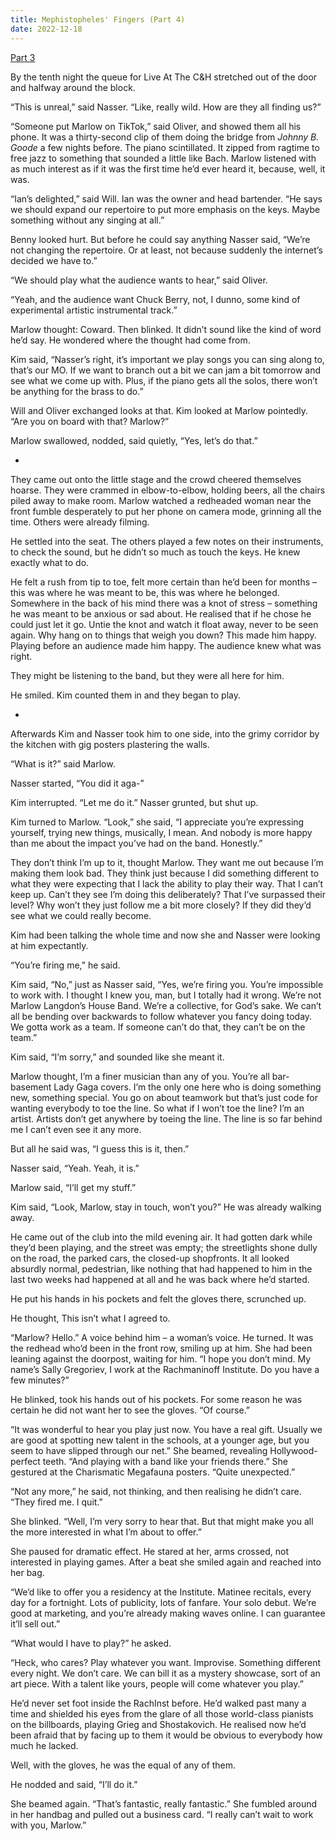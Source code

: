 ```yaml
---
title: Mephistopheles' Fingers (Part 4)
date: 2022-12-18
---
```


<a href="./mephistopheles-fingers-3">Part 3</a>

By the tenth night the queue for Live At The C&H stretched out of the door and halfway around the block.

“This is unreal,” said Nasser. “Like, really wild. How are they all finding us?”

“Someone put Marlow on TikTok,” said Oliver, and showed them all his phone. It was a thirty-second clip of them doing the bridge from _Johnny B. Goode_ a few nights before. The piano scintillated. It zipped from ragtime to free jazz to something that sounded a little like Bach. Marlow listened with as much interest as if it was the first time he’d ever heard it, because, well, it was.

“Ian’s delighted,” said Will. Ian was the owner and head bartender. “He says we should expand our repertoire to put more emphasis on the keys. Maybe something without any singing at all.”

Benny looked hurt. But before he could say anything Nasser said, “We’re not changing the repertoire. Or at least, not because suddenly the internet’s decided we have to.”

“We should play what the audience wants to hear,” said Oliver.

“Yeah, and the audience want Chuck Berry, not, I dunno, some kind of experimental artistic instrumental track.”

Marlow thought: Coward. Then blinked. It didn’t sound like the kind of word he’d say. He wondered where the thought had come from.

Kim said, “Nasser’s right, it’s important we play songs you can sing along to, that’s our MO. If we want to branch out a bit we can jam a bit tomorrow and see what we come up with. Plus, if the piano gets all the solos, there won’t be anything for the brass to do.”

Will and Oliver exchanged looks at that. Kim looked at Marlow pointedly. “Are you on board with that? Marlow?”

Marlow swallowed, nodded, said quietly, “Yes, let’s do that.”

*

They came out onto the little stage and the crowd cheered themselves hoarse. They were crammed in elbow-to-elbow, holding beers, all the chairs piled away to make room. Marlow watched a redheaded woman near the front fumble desperately to put her phone on camera mode, grinning all the time. Others were already filming.

He settled into the seat. The others played a few notes on their instruments, to check the sound, but he didn’t so much as touch the keys. He knew exactly what to do.

He felt a rush from tip to toe, felt more certain than he’d been for months – this was where he was meant to be, this was where he belonged. Somewhere in the back of his mind there was a knot of stress – something he was meant to be anxious or sad about. He realised that if he chose he could just let it go. Untie the knot and watch it float away, never to be seen again. Why hang on to things that weigh you down? This made him happy. Playing before an audience made him happy. The audience knew what was right.

They might be listening to the band, but they were all here for him.

He smiled. Kim counted them in and they began to play.

*

Afterwards Kim and Nasser took him to one side, into the grimy corridor by the kitchen with gig posters plastering the walls.

“What is it?” said Marlow.

Nasser started, “You did it aga-”

Kim interrupted. “Let me do it.” Nasser grunted, but shut up.

Kim turned to Marlow. “Look,” she said, “I appreciate you’re expressing yourself, trying new things, musically, I mean. And nobody is more happy than me about the impact you’ve had on the band. Honestly.”

They don’t think I’m up to it, thought Marlow. They want me out because I’m making them look bad. They think just because I did something different to what they were expecting that I lack the ability to play their way. That I can’t keep up. Can’t they see I’m doing this deliberately? That I’ve surpassed their level? Why won’t they just follow me a bit more closely? If they did they’d see what we could really become.

Kim had been talking the whole time and now she and Nasser were looking at him expectantly.

“You’re firing me,” he said.

Kim said, “No,” just as Nasser said, “Yes, we’re firing you. You’re impossible to work with. I thought I knew you, man, but I totally had it wrong. We’re not Marlow Langdon’s House Band. We’re a collective, for God’s sake. We can’t all be bending over backwards to follow whatever you fancy doing today. We gotta work as a team. If someone can’t do that, they can’t be on the team.”

Kim said, “I’m sorry,” and sounded like she meant it.

Marlow thought, I’m a finer musician than any of you. You’re all bar-basement Lady Gaga covers. I’m the only one here who is doing something new, something special. You go on about teamwork but that’s just code for wanting everybody to toe the line. So what if I won’t toe the line? I’m an artist. Artists don’t get anywhere by toeing the line. The line is so far behind me I can’t even see it any more.

But all he said was, “I guess this is it, then.”

Nasser said, “Yeah. Yeah, it is.”

Marlow said, “I’ll get my stuff.”

Kim said, “Look, Marlow, stay in touch, won’t you?” He was already walking away.

He came out of the club into the mild evening air. It had gotten dark while they’d been playing, and the street was empty; the streetlights shone dully on the road, the parked cars, the closed-up shopfronts. It all looked absurdly normal, pedestrian, like nothing that had happened to him in the last two weeks had happened at all and he was back where he’d started.

He put his hands in his pockets and felt the gloves there, scrunched up.

He thought, This isn’t what I agreed to.

“Marlow? Hello.” A voice behind him – a woman’s voice. He turned. It was the redhead who’d been in the front row, smiling up at him. She had been leaning against the doorpost, waiting for him. “I hope you don’t mind. My name’s Sally Gregoriev, I work at the Rachmaninoff Institute. Do you have a few minutes?”

He blinked, took his hands out of his pockets. For some reason he was certain he did not want her to see the gloves. “Of course.”

“It was wonderful to hear you play just now. You have a real gift. Usually we are good at spotting new talent in the schools, at a younger age, but you seem to have slipped through our net.” She beamed, revealing Hollywood-perfect teeth. “And playing with a band like your friends there.” She gestured at the Charismatic Megafauna posters. “Quite unexpected.”

“Not any more,” he said, not thinking, and then realising he didn’t care. “They fired me. I quit.”

She blinked. “Well, I’m very sorry to hear that. But that might make you all the more interested in what I’m about to offer.”

She paused for dramatic effect. He stared at her, arms crossed, not interested in playing games. After a beat she smiled again and reached into her bag.

“We’d like to offer you a residency at the Institute. Matinee recitals, every day for a fortnight. Lots of publicity, lots of fanfare. Your solo debut. We’re good at marketing, and you’re already making waves online. I can guarantee it’ll sell out.”

“What would I have to play?” he asked.

“Heck, who cares? Play whatever you want. Improvise. Something different every night. We don’t care. We can bill it as a mystery showcase, sort of an art piece. With a talent like yours, people will come whatever you play.”

He’d never set foot inside the RachInst before. He’d walked past many a time and shielded his eyes from the glare of all those world-class pianists on the billboards, playing Grieg and Shostakovich. He realised now he’d been afraid that by facing up to them it would be obvious to everybody how much he lacked.

Well, with the gloves, he was the equal of any of them.

He nodded and said, “I’ll do it.”

She beamed again. “That’s fantastic, really fantastic.” She fumbled around in her handbag and pulled out a business card. “I really can’t wait to work with you, Marlow.”

